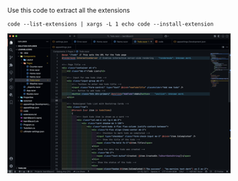 Use this code to extract all the extensions
```
code --list-extensions | xargs -L 1 echo code --install-extension
```

![](https://raw.githubusercontent.com/shaheem-pp/vs-code-settings/main/updated.png)
